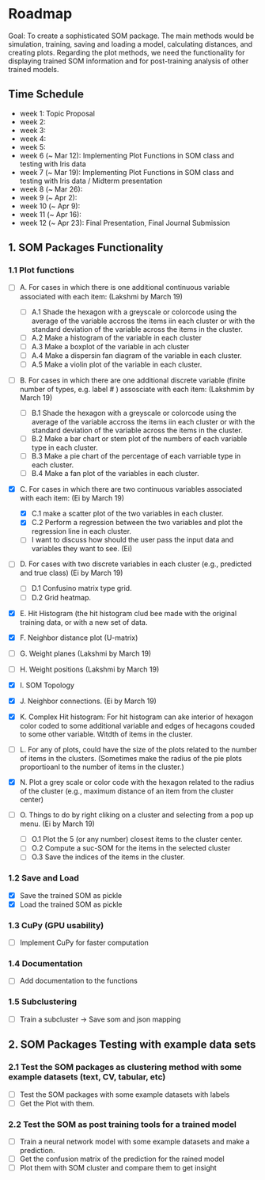 # Roadmap
Goal: To create a sophisticated SOM package. 
The main methods would be simulation, training, saving and loading a model, calculating distances, and creating plots. 
Regarding the plot methods, we need the functionality for displaying trained SOM information and for post-training analysis of other trained models.

## Time Schedule
- week 1: Topic Proposal
- week 2: 
- week 3:
- week 4:
- week 5:
- week 6 (~ Mar 12): Implementing Plot Functions in SOM class and  testing with Iris data
- week 7 (~ Mar 19): Implementing Plot Functions in SOM class and testing with Iris data / Midterm presentation
- week 8 (~ Mar 26):
- week 9 (~ Apr 2): 
- week 10 (~ Apr 9): 
- week 11 (~ Apr 16): 
- week 12 (~ Apr 23): Final Presentation, Final Journal Submission

## 1. SOM Packages Functionality

### 1.1 Plot functions
- [ ] A. For cases in which there is one additional continuous variable associated with each item: (Lakshmi by March 19)
    - [ ] A.1 Shade the hexagon with a greyscale or colorcode using the average of the variable accross the items iin each cluster or with the standard deviation of the variable across the items in the cluster.
    - [ ] A.2 Make a histogram of the variable in each cluster
    - [ ] A.3 Make a boxplot of the variable in ach cluster
    - [ ] A.4 Make a dispersin fan diagram of the variable in each cluster.
    - [ ] A.5 Make a violin plot of the variable in each cluster.
          
- [ ] B. For cases in which there are one additional discrete variable (finite number of types, e.g. label # ) assosciate with each item: (Lakshmim by March 19)
    - [ ] B.1 Shade the hexagon with a greyscale or colorcode using the average of the variable accross the items iin each cluster or with the standard deviation of the variable across the items in the cluster.
    - [ ] B.2 Make a bar chart or stem plot of the numbers of each variable type in each cluster.
    - [ ] B.3 Make a pie chart of the percentage of each varriable type in each cluster.
    - [ ] B.4 Make a fan plot of the variables in each cluster.

- [X] C. For cases in which there are two continuous variables associated with each item: (Ei by March 19)
    - [X] C.1 make a scatter plot of the two variables in each cluster.
    - [X] C.2 Perform a regression between the two variables and plot the regression line in each cluster.
    - [ ] I want to discuss how should the user pass the input data and variables they want to see. (Ei) 
    
- [ ] D. For cases with two discrete variables in each cluster (e.g., predicted and true class) (Ei by March 19)
    - [ ] D.1 Confusino matrix type grid.
    - [ ] D.2 Grid heatmap.
          
- [X] E. Hit Histogram (the hit histogram clud bee made with the original training data, or with a new set of data.

- [X] F. Neighbor distance plot (U-matrix)

- [ ] G. Weight planes (Lakshmi by March 19)

- [ ] H. Weight positions (Lakshmi by March 19)

- [X] I. SOM Topology

- [X] J. Neighbor connections. (Ei by March 19)

- [X] K. Complex Hit histogram: For hit histogram can ake interior of hexagon color coded to some additional variable and edges of hecagons couded to some other variable. Witdth of items in the cluster.
      
- [ ] L. For any of plots, could have the size of the plots related to the number of items in the clusters. (Sometimes make the radius of the pie plots proportioanl to the number of items in the cluster.)

- [X] N. Plot a grey scale or color code with the hexagon related to the radius of the cluster (e.g., maximum distance of an item from the cluster center) 

- [ ] O. Things to do by right cliking on a cluster and selecting from a pop up menu. (Ei by March 19)
    - [ ] O.1 Plot the 5 (or any number) closest items to the cluster center.
    - [ ] O.2 Compute a suc-SOM for the items in the selected cluster
    - [ ] O.3 Save the indices of the items in the cluster. 

### 1.2 Save and Load
- [X] Save the trained SOM as pickle
- [X] Load the trained SOM as pickle

### 1.3 CuPy (GPU usability)
- [ ] Implement CuPy for faster computation

### 1.4 Documentation
- [ ] Add documentation to the functions

### 1.5 Subclustering
- [ ] Train a subcluster -> Save som and json mapping

## 2. SOM Packages Testing with example data sets

### 2.1 Test the SOM packages as clustering method with some example datasets (text, CV, tabular, etc)
- [ ] Test the SOM packages with some example datasets with labels
- [ ] Get the Plot with them.

### 2.2 Test the SOM as post training tools for a trained model
- [ ] Train a neural network model with some example datasets and make a prediction.
- [ ] Get the confusion matrix of the prediction for the rained model
- [ ] Plot them with SOM cluster and compare them to get insight

